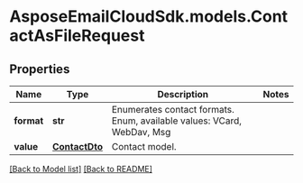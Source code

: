 # AsposeEmailCloudSdk.models.ContactAsFileRequest
## Properties
Name | Type | Description | Notes
------------ | ------------- | ------------- | -------------
**format** | **str** | Enumerates contact formats. Enum, available values: VCard, WebDav, Msg | 
**value** | [**ContactDto**](ContactDto.md) | Contact model.              | 



[[Back to Model list]](Models.md) [[Back to README]](README.md)


